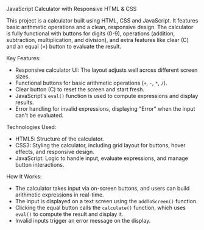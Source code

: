 JavaScript Calculator with Responsive HTML & CSS

This project is a calculator built using HTML, CSS and JavaScript. It features basic arithmetic operations and a clean, responsive design. The calculator is fully functional with buttons for digits (0-9), operations (addition, subtraction, multiplication, and division), and extra features like clear (C) and an equal (=) button to evaluate the result. 

Key Features:
- Responsive calculator UI: The layout adjusts well across different screen sizes.
- Functional buttons for basic arithmetic operations (`+`, `-`, `*`, `/`).
- Clear button (C) to reset the screen and start fresh.
- JavaScript's `eval()` function is used to compute expressions and display results.
- Error handling for invalid expressions, displaying "Error" when the input can't be evaluated.

Technologies Used:
- HTML5: Structure of the calculator.
- CSS3: Styling the calculator, including grid layout for buttons, hover effects, and responsive design.
- JavaScript: Logic to handle input, evaluate expressions, and manage button interactions.

How It Works:
- The calculator takes input via on-screen buttons, and users can build arithmetic expressions in real-time.
- The input is displayed on a text screen using the `addToScreen()` function.
- Clicking the equal button calls the `calculate()` function, which uses `eval()` to compute the result and display it.
- Invalid inputs trigger an error message on the display.
